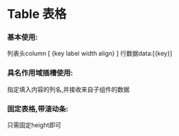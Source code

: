 <script setup>
import demo1 from './demo1.vue'
import demo2 from './demo2.vue'
import demo3 from './demo3.vue'
</script>

# Table 表格

### 基本使用: 
列表头column [ {key label width align} ] 
行数据data:[{key}]
<preview comp-name="table" demo-name="demo1">
  <demo1/>
</preview>

### 具名作用域插槽使用:
指定填入内容的列名,并接收来自子组件的数据
<preview comp-name="table" demo-name="demo2">
  <demo2/>
</preview>

### 固定表格,带滚动条:
只需固定height即可
<preview comp-name="table" demo-name="demo3">
  <demo3/>
</preview>
